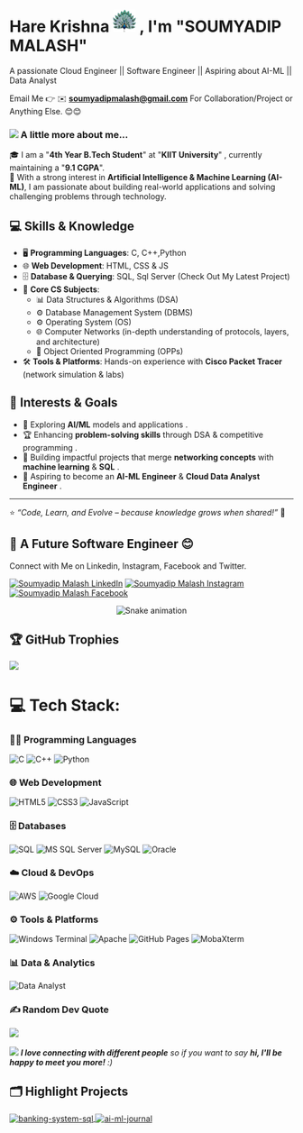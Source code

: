 # Hare Krishna <img src="Peacock.webp" alt="Peacock" width="40"/> , I'm "**SOUMYADIP MALASH**"

 A passionate Cloud Engineer  || Software Engineer  || Aspiring about AI-ML  || Data Analyst 

Email Me 👉 ✉️ **soumyadipmalash@gmail.com** For Collaboration/Project or Anything Else. 😊😊

### <img src="https://media.giphy.com/media/VgCDAzcKvsR6OM0uWg/giphy.gif" width="50"> A little more about me...  
🎓 I am a "**4th Year B.Tech Student**" at "**KIIT University**" , currently maintaining a "**9.1 CGPA**".  
🤖 With a strong interest in **Artificial Intelligence & Machine Learning (AI-ML)**, I am passionate about building real-world applications and solving challenging problems through technology.  

## 💻 Skills & Knowledge  
- 🖥️ **Programming Languages**: C, C++,Python  
- 🌐 **Web Development**: HTML, CSS & JS
- 🗄️ **Database & Querying**: SQL, Sql Server (Check Out My Latest Project)
- 📘 **Core CS Subjects**:  
  - 📊 Data Structures & Algorithms (DSA)
  - ⚙️ Database Management System (DBMS) 
  - ⚙️ Operating System (OS)  
  - 🌐 Computer Networks (in-depth understanding of protocols, layers, and architecture)
  - 📘 Object Oriented Programming (OPPs)
- 🛠️ **Tools & Platforms**: Hands-on experience with **Cisco Packet Tracer** (network simulation & labs)  

## 🚀 Interests & Goals  
- 🤖 Exploring **AI/ML** models and applications  .
- 🏆 Enhancing **problem-solving skills** through DSA & competitive programming  .
- 🔗 Building impactful projects that merge **networking concepts** with **machine learning** & **SQL** .
- 🎯 Aspiring to become an **AI-ML Engineer** & **Cloud Data Analyst Engineer**  .

---
⭐️ *“Code, Learn, and Evolve – because knowledge grows when shared!”* 🌟


## 🔗 A Future Software Engineer 😊

Connect with Me on Linkedin, Instagram, Facebook and Twitter.
  

[![Soumyadip Malash LinkedIn](https://img.shields.io/badge/LinkedIn-Soumyadip%20Malash-blue?logo=linkedin&logoColor=white)](https://www.linkedin.com/in/soumyadip-malash)  [![Soumyadip Malash Instagram](https://img.shields.io/badge/Instagram-Soumyadip%20Malash-pink?logo=instagram&logoColor=white)](https://www.instagram.com/soumyadipmalash)  [![Soumyadip Malash Facebook](https://img.shields.io/badge/Facebook-Soumyadip%20Malash-blue?logo=facebook&logoColor=white)](https://www.facebook.com/soumyadip.malash)  


<!-- Snake Game Repo View -->

<div align="center">
  <img src="https://profile-readme-generator.com/assets/snake.svg" alt="Snake animation" />
</div>

## 🏆 GitHub Trophies
![](https://github-profile-trophy.vercel.app/?username=alamimran613&theme=radical&no-frame=false&no-bg=false&margin-w=4)


# 💻 Tech Stack: 

### 👨‍💻 Programming Languages  
![C](https://img.shields.io/badge/C-%2300599C.svg?style=for-the-badge&logo=c&logoColor=white)  ![C++](https://img.shields.io/badge/C++-%2300599C.svg?style=for-the-badge&logo=c%2B%2B&logoColor=white)  ![Python](https://img.shields.io/badge/Python-3670A0?style=for-the-badge&logo=python&logoColor=ffdd54)  
  
### 🌐 Web Development  
![HTML5](https://img.shields.io/badge/HTML5-%23E34F26.svg?style=for-the-badge&logo=html5&logoColor=white)  ![CSS3](https://img.shields.io/badge/CSS3-%231572B6.svg?style=for-the-badge&logo=css3&logoColor=white)  ![JavaScript](https://img.shields.io/badge/JavaScript-%23323330.svg?style=for-the-badge&logo=javascript&logoColor=%23F7DF1E)  

### 🗄️ Databases  
![SQL](https://img.shields.io/badge/SQL-%2300758F.svg?style=for-the-badge&logo=database&logoColor=white)  ![MS SQL Server](https://img.shields.io/badge/MS_SQL_Server-CC2927?style=for-the-badge&logo=microsoft-sql-server&logoColor=white)  ![MySQL](https://img.shields.io/badge/MySQL-%2300f.svg?style=for-the-badge&logo=mysql&logoColor=white)  ![Oracle](https://img.shields.io/badge/Oracle-F80000?style=for-the-badge&logo=oracle&logoColor=white)  

### ☁️ Cloud & DevOps  
![AWS](https://img.shields.io/badge/AWS-%23FF9900.svg?style=for-the-badge&logo=amazon-aws&logoColor=white)  ![Google Cloud](https://img.shields.io/badge/Google_Cloud-%234285F4.svg?style=for-the-badge&logo=google-cloud&logoColor=white)  

### ⚙️ Tools & Platforms  
![Windows Terminal](https://img.shields.io/badge/Windows_Terminal-%234D4D4D.svg?style=for-the-badge&logo=windows-terminal&logoColor=white)  ![Apache](https://img.shields.io/badge/Apache-%23D42029.svg?style=for-the-badge&logo=apache&logoColor=white)  ![GitHub Pages](https://img.shields.io/badge/GitHub_Pages-121013?style=for-the-badge&logo=github&logoColor=white)  ![MobaXterm](https://img.shields.io/badge/MobaXterm-2E8B57?style=for-the-badge&logo=gnometerminal&logoColor=white)  

### 📊 Data & Analytics  
![Data Analyst](https://img.shields.io/badge/Data_Analyst-02569B?style=for-the-badge&logo=google-analytics&logoColor=white)  


### ✍️ Random Dev Quote
![](https://quotes-github-readme.vercel.app/api?type=horizontal&theme=radical)

<img src="https://media.giphy.com/media/LnQjpWaON8nhr21vNW/giphy.gif" width="60"> <em><b>I love connecting with different people</b> so if you want to say <b>hi, I'll be happy to meet you more!</b> :)</em>

## 🗂️ Highlight Projects 

<a href="https://github.com/soumyadipmalash/SQL_Banking-Project">
  <img align="center" src="https://github-readme-stats.vercel.app/api/pin/?username=soumyadipmalash&repo=SQL_Banking-Project&show_icons=true&line_height=27&title_color=6aa6f8&text_color=8a919a&icon_color=6aa6f8&bg_color=22272e" alt="banking-system-sql" />
</a>

<a href="https://github.com/soumyadipmalash/SQL-Queries">
  <img align="center" src="https://github-readme-stats.vercel.app/api/pin/?username=soumyadipmalash&repo=SQL-Queries&show_icons=true&line_height=27&title_color=6aa6f8&text_color=8a919a&icon_color=6aa6f8&bg_color=22272e" alt="ai-ml-journal" />
</a>



<!-- Proudly created with GPRM ( https://gprm.itsvg.in ) -->

